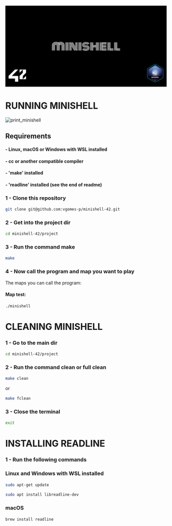 ![cover](images/cover-minishell.png)


# RUNNING MINISHELL
![print_minishell](images/minishell_print.png)
## Requirements
#### - Linux, macOS or Windows with WSL installed
#### - cc or another compatible compiler
#### - 'make' installed
#### - 'readline' installed (see the end of readme)
### 1 - Clone this repository
```bash
git clone git@github.com:vgomes-p/minishell-42.git
```

### 2 - Get into the project dir
```bash
cd minishell-42/project
```

### 3 - Run the command make
```bash
make
```

### 4 - Now call the program and map you want to play
The maps you can call the program:
#### Map test:
```bash
./minishell
```

# CLEANING MINISHELL
### 1 - Go to the main dir
```bash
cd minishell-42/project
```
### 2 - Run the command clean or full clean
```bash
make clean
```
or
```bash
make fclean
```

### 3 - Close the terminal
```bash
exit
```
# INSTALLING READLINE
### 1 - Run the following commands
### Linux and Windows with WSL installed
```bash
sudo apt-get update
```
```bash
sudo apt install libreadline-dev
```
### macOS
```bash
brew install readline

```